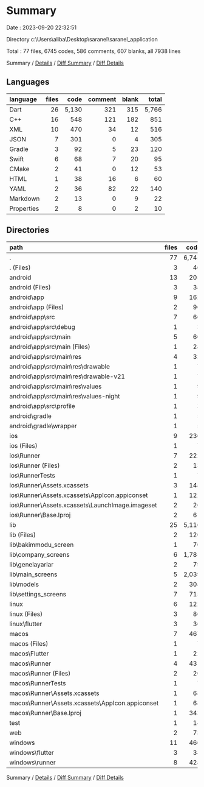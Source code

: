 # Summary

Date : 2023-09-20 22:32:51

Directory c:\\Users\\aliba\\Desktop\\saranel\\saranel_application

Total : 77 files,  6745 codes, 586 comments, 607 blanks, all 7938 lines

Summary / [Details](details.md) / [Diff Summary](diff.md) / [Diff Details](diff-details.md)

## Languages
| language | files | code | comment | blank | total |
| :--- | ---: | ---: | ---: | ---: | ---: |
| Dart | 26 | 5,130 | 321 | 315 | 5,766 |
| C++ | 16 | 548 | 121 | 182 | 851 |
| XML | 10 | 470 | 34 | 12 | 516 |
| JSON | 7 | 301 | 0 | 4 | 305 |
| Gradle | 3 | 92 | 5 | 23 | 120 |
| Swift | 6 | 68 | 7 | 20 | 95 |
| CMake | 2 | 41 | 0 | 12 | 53 |
| HTML | 1 | 38 | 16 | 6 | 60 |
| YAML | 2 | 36 | 82 | 22 | 140 |
| Markdown | 2 | 13 | 0 | 9 | 22 |
| Properties | 2 | 8 | 0 | 2 | 10 |

## Directories
| path | files | code | comment | blank | total |
| :--- | ---: | ---: | ---: | ---: | ---: |
| . | 77 | 6,745 | 586 | 607 | 7,938 |
| . (Files) | 3 | 46 | 82 | 29 | 157 |
| android | 13 | 205 | 37 | 34 | 276 |
| android (Files) | 3 | 38 | 0 | 10 | 48 |
| android\\app | 9 | 162 | 37 | 23 | 222 |
| android\\app (Files) | 2 | 96 | 5 | 14 | 115 |
| android\\app\\src | 7 | 66 | 32 | 9 | 107 |
| android\\app\\src\\debug | 1 | 3 | 4 | 1 | 8 |
| android\\app\\src\\main | 5 | 60 | 24 | 7 | 91 |
| android\\app\\src\\main (Files) | 1 | 28 | 6 | 1 | 35 |
| android\\app\\src\\main\\res | 4 | 32 | 18 | 6 | 56 |
| android\\app\\src\\main\\res\\drawable | 1 | 7 | 0 | 2 | 9 |
| android\\app\\src\\main\\res\\drawable-v21 | 1 | 7 | 0 | 2 | 9 |
| android\\app\\src\\main\\res\\values | 1 | 9 | 9 | 1 | 19 |
| android\\app\\src\\main\\res\\values-night | 1 | 9 | 9 | 1 | 19 |
| android\\app\\src\\profile | 1 | 3 | 4 | 1 | 8 |
| android\\gradle | 1 | 5 | 0 | 1 | 6 |
| android\\gradle\\wrapper | 1 | 5 | 0 | 1 | 6 |
| ios | 9 | 236 | 4 | 13 | 253 |
| ios (Files) | 1 | 7 | 0 | 0 | 7 |
| ios\\Runner | 7 | 222 | 2 | 9 | 233 |
| ios\\Runner (Files) | 2 | 13 | 0 | 3 | 16 |
| ios\\RunnerTests | 1 | 7 | 2 | 4 | 13 |
| ios\\Runner\\Assets.xcassets | 3 | 148 | 0 | 4 | 152 |
| ios\\Runner\\Assets.xcassets\\AppIcon.appiconset | 1 | 122 | 0 | 1 | 123 |
| ios\\Runner\\Assets.xcassets\\LaunchImage.imageset | 2 | 26 | 0 | 3 | 29 |
| ios\\Runner\\Base.lproj | 2 | 61 | 2 | 2 | 65 |
| lib | 25 | 5,116 | 311 | 308 | 5,735 |
| lib (Files) | 2 | 120 | 30 | 14 | 164 |
| lib\\bakimmodu_screen | 1 | 70 | 0 | 7 | 77 |
| lib\\company_screens | 6 | 1,785 | 14 | 136 | 1,935 |
| lib\\genelayarlar | 2 | 79 | 0 | 5 | 84 |
| lib\\main_screens | 5 | 2,039 | 172 | 50 | 2,261 |
| lib\\models | 2 | 308 | 94 | 27 | 429 |
| lib\\settings_screens | 7 | 715 | 1 | 69 | 785 |
| linux | 6 | 122 | 27 | 44 | 193 |
| linux (Files) | 3 | 86 | 18 | 27 | 131 |
| linux\\flutter | 3 | 36 | 9 | 17 | 62 |
| macos | 7 | 467 | 5 | 16 | 488 |
| macos (Files) | 1 | 7 | 0 | 0 | 7 |
| macos\\Flutter | 1 | 22 | 3 | 4 | 29 |
| macos\\Runner | 4 | 431 | 0 | 8 | 439 |
| macos\\Runner (Files) | 2 | 20 | 0 | 6 | 26 |
| macos\\RunnerTests | 1 | 7 | 2 | 4 | 13 |
| macos\\Runner\\Assets.xcassets | 1 | 68 | 0 | 1 | 69 |
| macos\\Runner\\Assets.xcassets\\AppIcon.appiconset | 1 | 68 | 0 | 1 | 69 |
| macos\\Runner\\Base.lproj | 1 | 343 | 0 | 1 | 344 |
| test | 1 | 14 | 10 | 7 | 31 |
| web | 2 | 73 | 16 | 7 | 96 |
| windows | 11 | 466 | 94 | 149 | 709 |
| windows\\flutter | 3 | 38 | 9 | 17 | 64 |
| windows\\runner | 8 | 428 | 85 | 132 | 645 |

Summary / [Details](details.md) / [Diff Summary](diff.md) / [Diff Details](diff-details.md)